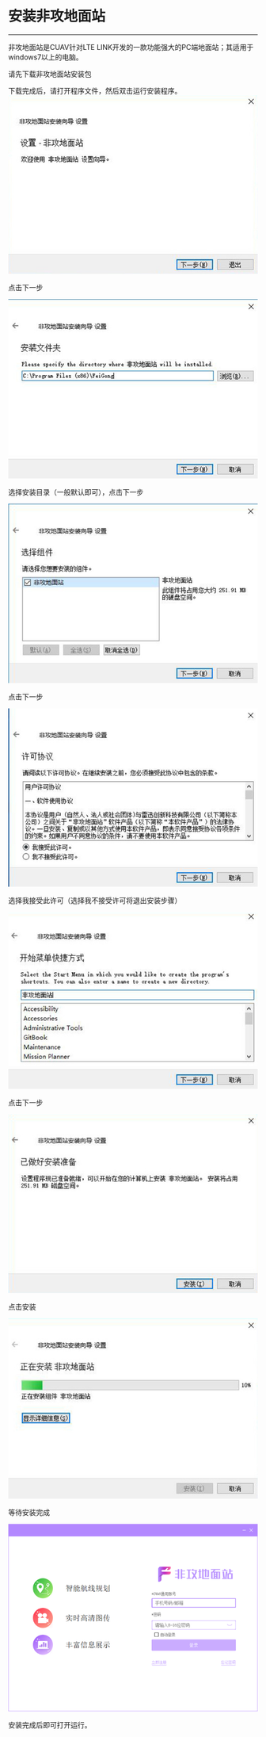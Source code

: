# 安装非攻地面站

---

非攻地面站是CUAV针对LTE LINK开发的一款功能强大的PC端地面站；其适用于windows7以上的电脑。

请先下载非攻地面站安装包

下载完成后，请打开程序文件，然后双击运行安装程序。  
![](/assets/feigong_installation/feigong_installation.jpg)

点击下一步

![](/assets/feigong_installation/feigong_installation2.jpg)

选择安装目录（一般默认即可），点击下一步

![](/assets/feigong_installation/feigong_installation3.jpg)

点击下一步

![](/assets/feigong_installation/feigong_installation4.jpg)

选择我接受此许可（选择我不接受许可将退出安装步骤）

![](/assets/feigong_installation/feigong_installation5.jpg)

点击下一步

![](/assets/feigong_installation/feigong_installation6.jpg)

点击安装

![](/assets/feigong_installation/feigong_installation7.jpg)

等待安装完成

![](/assets/feigong_installation/feigong_installation8.png)

安装完成后即可打开运行。


